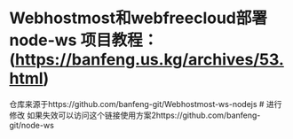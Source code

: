 # Webhostmost和webfreecloud部署 node-ws 项目教程： (https://banfeng.us.kg/archives/53.html)
仓库来源于https://github.com/banfeng-git/Webhostmost-ws-nodejs # 进行修改
如果失效可以访问这个链接使用方案2https://github.com/banfeng-git/node-ws
